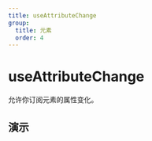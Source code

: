 ```yaml
---
title: useAttributeChange
group:
  title: 元素
  order: 4
---
```


# useAttributeChange

允许你订阅元素的属性变化。

## 演示

<code src="./demo/index.tsx"></code>
